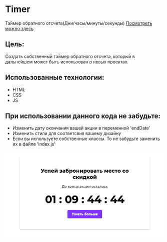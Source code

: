 # Timer

Таймер обратного отсчета(Дни/часы/минуты/секунды)
[Посмотреть можно здесь](https://codepen.io/VladimirAlbrekht/pen/ZEVeXam)

## Цель: 

Создать собственный таймер обратного отсчета, который в дальнейшем может быть использован в новых проектах.

## Использованныe технологии:
* HTML
* CSS
* JS

## При использовании данного кода не забудьте:
* Изменить дату окончания вашей акции в переменной 'endDate'
* Изменить стили для соответсвия вашему дизайну
* Если вы используете собственные классы. То не забудьте заменить их в файле 'index.js'

![Скриншот таймера](./images/timer.png) 

